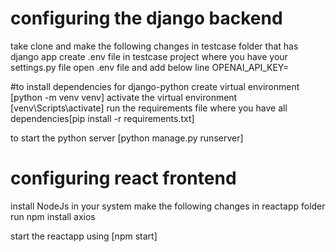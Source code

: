 # configuring the django backend
take clone and make the following changes in testcase folder that has django app
create .env file in testcase project where you have your settings.py file
open .env file and add below line
OPENAI_API_KEY=<add your openai api key here>

#to install dependencies for django-python
create virtual environment [python -m venv venv]
activate the virtual environment [venv\Scripts\activate]
run the requirements file where you have all dependencies[pip install -r requirements.txt]

to start the python server [python manage.py runserver]

# configuring react frontend
install NodeJs in your system
make the following changes in reactapp folder
run npm install axios

start the reactapp using [npm start]
